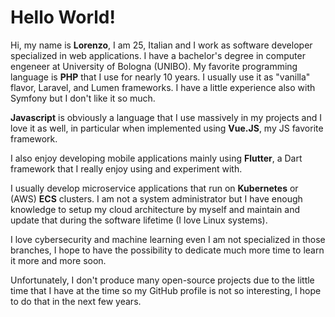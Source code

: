 # Hello World!
Hi, my name is **Lorenzo**, I am 25, Italian and I work as software developer specialized in web applications.
I have a bachelor's degree in computer engeneer at University of Bologna (UNIBO).
My favorite programming language is **PHP** that I use for nearly 10 years. I usually use it as "vanilla" flavor, Laravel, and Lumen frameworks. I have a little experience also with Symfony but I don't like it so much.

**Javascript** is obviously a language that I use massively in my projects and I love it as well, in particular when implemented using **Vue.JS**, my JS favorite framework.

I also enjoy developing mobile applications mainly using **Flutter**, a Dart framework that I really enjoy using and experiment with.

I usually develop microservice applications that run on **Kubernetes** or (AWS) **ECS** clusters.
I am not a system administrator but I have enough knowledge to setup my cloud architecture by myself and maintain and update that during the software lifetime (I love Linux systems).

I love cybersecurity and machine learning even I am not specialized in those branches, I hope to have the possibility to dedicate much more time to learn it more and more soon. 

Unfortunately, I don't produce many open-source projects due to the little time that I have at the time so my GitHub profile is not so interesting, I hope to do that in the next few years.
